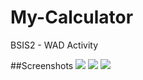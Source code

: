 # My-Calculator
BSIS2 - WAD Activity

##Screenshots
![](https://github.com/lvcc-wad/Students/blob/master/BSIS/Isip-Michael-John/Simple-JS-Calculator/screenshots/screenshot1.png)
![](https://github.com/lvcc-wad/Students/blob/master/BSIS/Isip-Michael-John/Simple-JS-Calculator/screenshots/screenshot2.png)
![](https://github.com/lvcc-wad/Students/blob/master/BSIS/Isip-Michael-John/Simple-JS-Calculator/screenshots/screenshot3.png)
